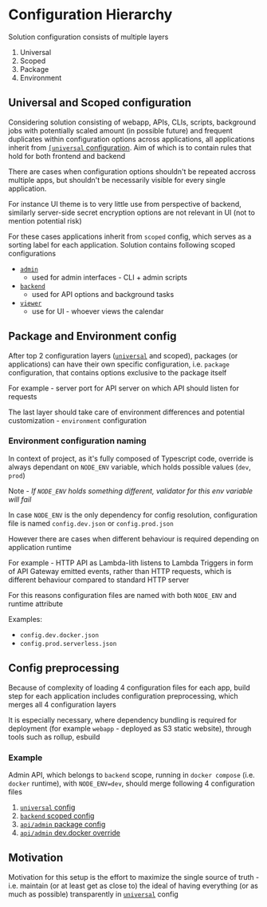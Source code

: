 # Configuration Hierarchy

Solution configuration consists of multiple layers

1. Universal
2. Scoped
3. Package
4. Environment

## Universal and Scoped configuration

Considering solution consisting of webapp, APIs, CLIs, scripts, background jobs with potentially scaled amount (in possible future) and frequent duplicates within configuration options across applications, all applications inherit from [`[universal` configuration](../config/universal/universal.json). Aim of which is to contain rules that hold for both frontend and backend

There are cases when configuration options shouldn't be repeated accross multiple apps, but shouldn't be necessarily visible for every single application.

For instance UI theme is to very little use from perspective of backend, similarly server-side secret encryption options are not relevant in UI (not to mention potential risk)

For these cases applications inherit from `scoped` config, which serves as a sorting label for each application. Solution contains following scoped configurations

* [`admin`](../config/scoped/admin/admin.json)
  * used for admin interfaces - CLI + admin scripts
* [`backend`](../config/scoped/backend/backend.json)
  * used for API options and background tasks
* [`viewer`](../config/scoped/viewer//viewer.json)
  * use for UI - whoever views the calendar

## Package and Environment config

After top 2 configuration layers ([`universal`](../config/universal/universal.json) and scoped), packages (or applications) can have their own specific configuration, i.e. `package` configuration, that contains options exclusive to the package itself

For example - server port for API server on which API should listen for requests

The last layer should take care of environment differences and potential customization - `environment` configuration

### Environment configuration naming

In context of project, as it's fully composed of Typescript code, override is always dependant on `NODE_ENV` variable, which holds possible values (`dev`, `prod`)

Note - _If `NODE_ENV` holds something different, validator for this env variable will fail_

In case `NODE_ENV` is the only dependency for config resolution, configuration file is named `config.dev.json` or `config.prod.json`

However there are cases when different behaviour is required depending on application runtime

For example - HTTP API as Lambda-lith listens to Lambda Triggers in form of API Gateway emitted events, rather than HTTP requests, which is different behaviour compared to standard HTTP server

For this reasons configuration files are named with both `NODE_ENV` and runtime attribute

Examples:

* `config.dev.docker.json`
* `config.prod.serverless.json`

## Config preprocessing

Because of complexity of loading 4 configuration files for each app, build step for each application includes configuration preprocessing, which merges all 4 configuration layers

It is especially necessary, where dependency bundling is required for deployment (for example `webapp` - deployed as S3 static website), through tools such as rollup, esbuild

### Example

Admin API, which belongs to `backend` scope, running in `docker compose` (i.e. `docker` runtime), with `NODE_ENV=dev`, should merge following 4 configuration files

1. [`universal` config](../config/universal/universal.json)
2. [`backend` scoped config](../config/scoped/backend/backend.json)
3. [`api/admin` package config](../sourcecode-ts/api/admin/config/default.json)
4. [`api/admin` dev.docker override](../sourcecode-ts/api/admin/config/config.dev.docker.json)

## Motivation

Motivation for this setup is the effort to maximize the single source of truth - i.e. maintain (or at least get as close to) the ideal of having everything (or as much as possible) transparently in [`universal`](../config/universal/universal.json) config
